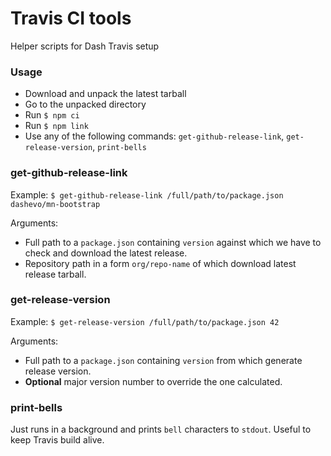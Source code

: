 # Travis CI tools

Helper scripts for Dash Travis setup

### Usage

- Download and unpack the latest tarball
- Go to the unpacked directory
- Run `$ npm ci`
- Run `$ npm link`
- Use any of the following commands: `get-github-release-link`, `get-release-version`, `print-bells`

### get-github-release-link

Example: `$ get-github-release-link /full/path/to/package.json dashevo/mn-bootstrap`

Arguments:

- Full path to a `package.json` containing `version` against which we have to check and download the latest release.
- Repository path in a form `org/repo-name` of which download latest release tarball.  

### get-release-version

Example: `$ get-release-version /full/path/to/package.json 42`

Arguments:

- Full path to a `package.json` containing `version` from which generate release version.
- **Optional** major version number to override the one calculated.

### print-bells

Just runs in a background and prints `bell` characters to `stdout`. Useful to keep Travis build alive.
